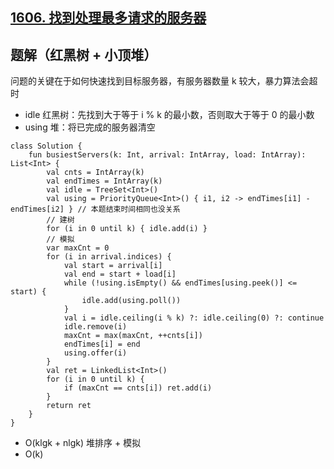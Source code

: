 ## [1606. 找到处理最多请求的服务器](https://leetcode.cn/problems/find-servers-that-handled-most-number-of-requests/description/)

## 题解（红黑树 + 小顶堆）

问题的关键在于如何快速找到目标服务器，有服务器数量 k 较大，暴力算法会超时

- idle 红黑树：先找到大于等于 i % k 的最小数，否则取大于等于 0 的最小数
- using 堆：将已完成的服务器清空

```
class Solution {
    fun busiestServers(k: Int, arrival: IntArray, load: IntArray): List<Int> {
        val cnts = IntArray(k)
        val endTimes = IntArray(k)
        val idle = TreeSet<Int>()
        val using = PriorityQueue<Int>() { i1, i2 -> endTimes[i1] - endTimes[i2] } // 本题结束时间相同也没关系
        // 建树
        for (i in 0 until k) { idle.add(i) }
        // 模拟
        var maxCnt = 0
        for (i in arrival.indices) {
            val start = arrival[i]
            val end = start + load[i]
            while (!using.isEmpty() && endTimes[using.peek()] <= start) {
                idle.add(using.poll())
            }
            val i = idle.ceiling(i % k) ?: idle.ceiling(0) ?: continue
            idle.remove(i)
            maxCnt = max(maxCnt, ++cnts[i])
            endTimes[i] = end
            using.offer(i)
        }
        val ret = LinkedList<Int>()
        for (i in 0 until k) {
            if (maxCnt == cnts[i]) ret.add(i)
        }
        return ret
    }
}
```

- O(klgk + nlgk) 堆排序 + 模拟
- O(k)
